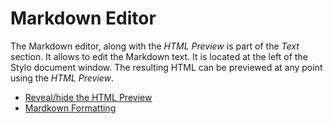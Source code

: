 
# Markdown Editor

The Markdown editor, along with the _HTML Preview_ is part of the _Text_ section. It allows to edit the Markdown text. It is located at the left of the Stylo document window. The resulting HTML can be previewed at any point using the _HTML Preview_. 

- [Reveal/hide the HTML Preview](#revealHideHtmlPreview)
- [Mardkown Formatting](#markdownFormatting)